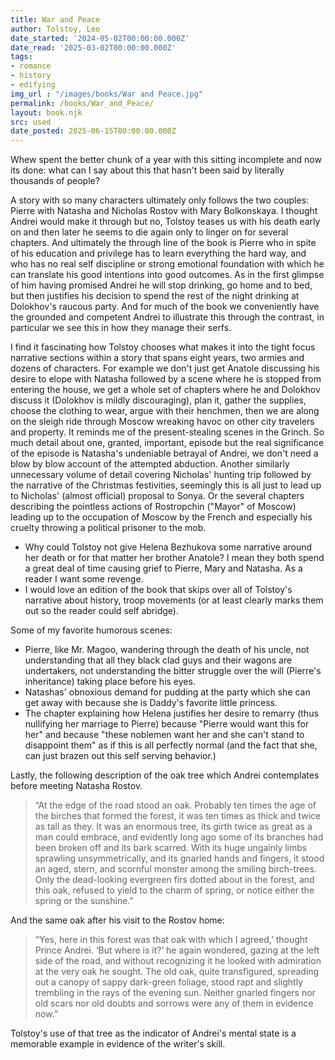 ```yaml
---
title: War and Peace
author: Tolstoy, Leo
date_started: '2024-05-02T00:00:00.000Z'
date_read: '2025-03-02T00:00:00.000Z'
tags:  
- romance
- history
- edifying
img_url : "/images/books/War and Peace.jpg"
permalink: /books/War_and_Peace/
layout: book.njk
src: used
date_posted: 2025-06-15T00:00:00.000Z
---
```

Whew spent the better chunk of a year with this sitting incomplete and now its done: what can I say about this that hasn't been said by literally thousands of people?  

A story with so many characters ultimately only follows the two couples: Pierre with Natasha and Nicholas Rostov with Mary Bolkonskaya.  I thought Andrei would make it through but no, Tolstoy teases us with his death early on and then later he seems to die again only to linger on for several chapters.  And ultimately the through line of the book is Pierre who in spite of his education and privilege has to learn everything the hard way, and who has no real self discipline or strong emotional foundation with which he can translate his good intentions into good outcomes. As in the first glimpse of him having promised Andrei he will stop drinking, go home and to bed, but then justifies his decision to spend the rest of the night drinking at Dolokhov's raucous party. And for much of the book we conveniently have the grounded and competent Andrei to illustrate this through the contrast, in particular we see this in how they manage their serfs.

I find it fascinating how Tolstoy chooses what makes it into the tight focus narrative sections within a story that spans eight years, two armies and dozens of characters.  For example we don't just get Anatole discussing his desire to elope with Natasha followed by a scene where he is stopped from entering the house, we get a whole set of chapters where he and Dolokhov discuss it (Dolokhov is mildly discouraging), plan it, gather the supplies, choose the clothing to wear, argue with their henchmen, then we are along on the sleigh ride through Moscow wreaking havoc on other city travelers and property.  It reminds me of the present-stealing scenes in the Grinch.  So much detail about one, granted, important, episode but the real significance of the episode is Natasha's undeniable betrayal of Andrei, we don't need a blow by blow account of the attempted abduction.  Another similarly unnecessary volume of detail covering Nicholas' hunting trip followed by the narrative of the Christmas festivities, seemingly this is all just to lead up to Nicholas' (almost official) proposal to Sonya.  Or the several chapters describing the pointless actions of Rostropchin ("Mayor" of Moscow) leading up to the occupation of Moscow by the French and especially his cruelty throwing a political prisoner to the mob.  

* Why could Tolstoy not give Helena Bezhukova some narrative around her death or for that matter her brother Anatole?  I mean they both spend a great deal of time causing grief to Pierre, Mary and Natasha. As a reader I want some revenge.
* I would love an edition of the book that skips over all of Tolstoy's narrative about history, troop movements (or at least clearly marks them out so the reader could self abridge).

Some of my favorite humorous scenes:

* Pierre, like Mr. Magoo, wandering through the death of his uncle, not understanding that all they black clad guys and their wagons are undertakers, not understanding the bitter struggle over the will (Pierre's inheritance) taking place before his eyes. 
* Natashas' obnoxious demand for pudding at the party which she can get away with because she is Daddy's favorite little princess.
* The chapter explaining how Helena justifies her desire to remarry (thus nullifying her marriage to Pierre) because "Pierre would want this for her" and because "these noblemen want her and she can't stand to disappoint them" as if this is all perfectly normal (and the fact that she, can just brazen out this self serving behavior.)

Lastly, the following description of the oak tree which Andrei contemplates before meeting Natasha Rostov.  
<blockquote>
“At the edge of the road stood an oak. Probably ten times the age of the birches that formed the forest, it was ten times as thick and twice as tall as they. It was an enormous tree, its girth twice as great as a man could embrace, and evidently long ago some of its branches had been broken off and its bark scarred. With its huge ungainly limbs sprawling unsymmetrically, and its gnarled hands and fingers, it stood an aged, stern, and scornful monster among the smiling birch-trees. Only the dead-looking evergreen firs dotted about in the forest, and this oak, refused to yield to the charm of spring, or notice either the spring or the sunshine.”
</blockquote>
And the same oak after his visit to the Rostov home:
<blockquote>
“Yes, here in this forest was that oak with which I agreed,’ thought Prince Andrei. ‘But where is it?’ he again wondered, gazing at the left side of the road, and without recognizing it he looked with admiration at the very oak he sought. The old oak, quite transfigured, spreading out a canopy of sappy dark-green foliage, stood rapt and slightly trembling in the rays of the evening sun. Neither gnarled fingers nor old scars nor old doubts and sorrows were any of them in evidence now.”
</blockquote>
Tolstoy's use of that tree as the indicator of Andrei's mental state is a memorable example in evidence of the writer's skill.

<!--
* <span meta="80@2025-06-02T00:24:28.470Z"></span> “Either black is particularly becoming to her or she really has greatly improved without my having noticed it. And above all, what tact and grace!" thought Mademoiselle Bourienne.Had Princess Mary been capable of reflection at that moment, she would have been more surprised than Mademoiselle Bourienne at the change that had taken place in herself. From the moment she recognized that dear, loved face, a new life force took possession of her and compelled her to speak and act apart from her own will. From the time Rostov entered, her face became suddenly transformed. It was as if a light had been kindled in a carved and painted lantern and the intricate, skillful, artistic work on its sides, that previously seemed dark, coarse, and meaningless, was suddenly shown up in unexpected and striking beauty. For the first time all that pure, spiritual, inward travail through which she had lived appeared on the surface. All her inward labor, her dissatisfaction with herself, her sufferings, her strivings after goodness, her meekness, love, and self–sacrifice—all this now shone in those radiant eyes, in her delicate smile, and in every trait of her gentle face.

* <span meta="76@2025-06-02T01:47:45.767Z"></span> “Moreover, toward evening, as if everything conspired to make Petersburg society anxious and uneasy, a terrible piece of news was added. Countess Helene Bezukhova had suddenly died of that terrible malady it had been so agreeable to mention. Officially, at large gatherings, everyone said that Countess Bezukhova had died of a terrible attack of angina pectoris, but in intimate circles details were mentioned of how the private physician of the Queen of Spain had prescribed small doses of a certain drug to produce a certain effect; but Helene, tortured by the fact that the old count suspected her and that her husband to whom she had written (that wretched, profligate Pierre) had not replied, had suddenly taken a very large dose of the drug, and had died in agony before assistance could be rendered her.”
-->